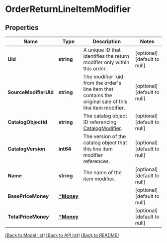 # OrderReturnLineItemModifier

## Properties
Name | Type | Description | Notes
------------ | ------------- | ------------- | -------------
**Uid** | **string** | A unique ID that identifies the return modifier only within this order. | [optional] [default to null]
**SourceModifierUid** | **string** | The modifier &#x60;uid&#x60; from the order&#x27;s line item that contains the original sale of this line item modifier. | [optional] [default to null]
**CatalogObjectId** | **string** | The catalog object ID referencing [CatalogModifier](entity:CatalogModifier). | [optional] [default to null]
**CatalogVersion** | **int64** | The version of the catalog object that this line item modifier references. | [optional] [default to null]
**Name** | **string** | The name of the item modifier. | [optional] [default to null]
**BasePriceMoney** | [***Money**](Money.md) |  | [optional] [default to null]
**TotalPriceMoney** | [***Money**](Money.md) |  | [optional] [default to null]

[[Back to Model list]](../README.md#documentation-for-models) [[Back to API list]](../README.md#documentation-for-api-endpoints) [[Back to README]](../README.md)

